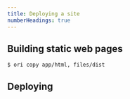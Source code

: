 ```yaml
---
title: Deploying a site
numberHeadings: true
---
```


## Building static web pages

```console
$ ori copy app/html, files/dist
```

## Deploying

